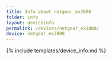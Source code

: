 ```yaml
---
title: Info about netgear_ex3800
folder: info
layout: deviceinfo
permalink: /devices/netgear_ex3800/
device: netgear_ex3800
---
```

{% include templates/device_info.md %}
